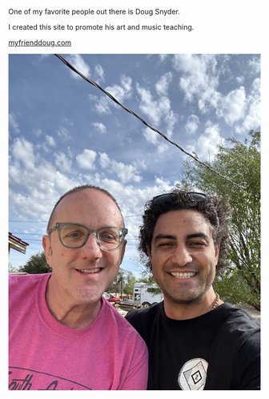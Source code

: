 One of my favorite people out there is Doug Snyder.<br>

I created this site to promote his art and music teaching.<br>

[myfrienddoug.com](https://www.myfrienddoug.com)<br>

![doug_and_i](../assets/images/doug_and_bij.jpg)